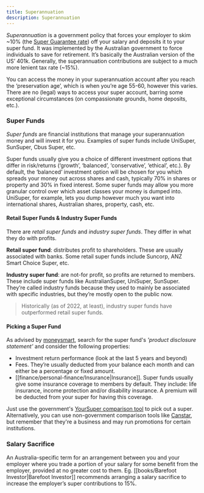 ```yaml
---
title: Superannuation
description: Superannuation
---
```


*Superannuation* is a government policy that forces your employer to skim ~10% (the [Super Guarantee rate](https://www.australiansuper.com/superannuation/superannuation-articles/2019/11/superannuation-guarantee-what-you-need-to-know)) off your salary and deposits it to your super fund. It was implemented by the Australian government to force individuals to save for retirement. It’s basically the Australian version of the US’ 401k. Generally, the superannuation contributions are subject to a much more lenient tax rate (~15%).

You can access the money in your superannuation account after you reach the ‘preservation age’, which is when you’re age 55-60, however this varies. There are no (legal) ways to access your super account, barring some exceptional circumstances (on compassionate grounds, home deposits, etc.).

### Super Funds
*Super funds* are financial institutions that manage your superannuation money and will invest it for you. Examples of super funds include UniSuper, SunSuper, Cbus Super, etc. 

Super funds usually give you a choice of different investment options that differ in risk/returns (‘growth’, ‘balanced’, ‘conservative’, ‘ethical’, etc.). By default, the ‘balanced’ investment option will be chosen for you which spreads your money out across shares and cash, typically 70% in shares or property and 30% in fixed interest. Some super funds may allow you more granular control over which asset classes your money is dumped into. UniSuper, for example, lets you dump however much you want into international shares, Australian shares, property, cash, etc.

#### Retail Super Funds & Industry Super Funds
There are *retail super funds* and *industry super funds*. They differ in what they do with profits.

**Retail super fund**: distributes profit to shareholders. These are usually associated with banks. Some retail super funds include Suncorp, ANZ Smart Choice Super, etc.

**Industry super fund**: are not-for profit, so profits are returned to members. These include super funds like AustralianSuper, UniSuper, SunSuper. They’re called industry funds because they used to mainly be associated with specific industries, but they’re mostly open to the public now.

> Historically (as of 2022, at least), industry super funds have outperformed retail super funds.

#### Picking a Super Fund
As advised by [moneysmart](https://moneysmart.gov.au/how-super-works/choosing-a-super-fund), search for the super fund's *'product disclosure statement'* and consider the following properties:
- Investment return performance (look at the last 5 years and beyond)
- Fees. They’re usually deducted from your balance each month and can either be a percentage or fixed amount.
- [[finance/personal-finance/Insurance|Insurance]]. Super funds usually give some insurance coverage to members by default. They include: life insurance, income protection and/or disability insurance. A premium will be deducted from your super for having this coverage.

Just use the government's [YourSuper comparison tool](https://www.ato.gov.au/YourSuper-Comparison-Tool/) to pick out a super. Alternatively, you can use non-government comparison tools like [Canstar](https://www.canstar.com.au/superannuation/), but remember that they're a business and may run promotions for certain institutions.

### Salary Sacrifice
An Australia-specific term for an arrangement between you and your employer where you trade a portion of your salary for some benefit from the employer, provided at no greater cost to them. Eg. [[books/Barefoot Investor|Barefoot Investor]] recommends arranging a salary sacrifice to increase the employer’s super contributions to 15%.
